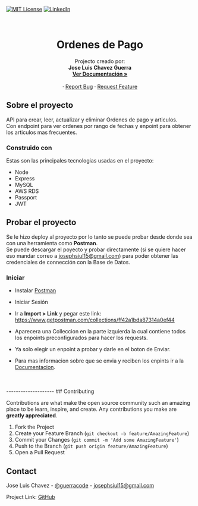 [![MIT License][license-shield]][license-url]
[![LinkedIn][linkedin-shield]][linkedin-url]

<!-- PROJECT LOGO -->
<br />
<p align="center">
  <h1 align="center">Ordenes de Pago</h1>

  <p align="center">
    Projecto creado por: </br> <strong> Jose Luis Chavez Guerra </strong>
    <br />
    <a href="https://payment-orders.herokuapp.com/docs/"><strong>Ver Documentación »</strong></a>
    <br />
    <br />
    ·
    <a href="https://github.com/guerracode/payment-orders/issues">Report Bug</a>
    ·
    <a href="https://github.com/guerracode/payment-orders/issues">Request Feature</a>
  </p>
</p>

<!-- ABOUT THE PROJECT -->

## Sobre el proyecto

API para crear, leer, actualizar y eliminar Ordenes de pago y articulos. </br>
Con endpoint para ver ordenes por rango de fechas y enpoint para obtener los articulos mas frecuentes.

### Construido con

Estas son las principales tecnologias usadas en el proyecto:

- Node
- Express
- MySQL
- AWS RDS
- Passport
- JWT

<!-- GETTING STARTED -->

## Probar el proyecto

Se le hizo deploy al proyecto por lo tanto se puede probar desde donde sea con una herramienta como **Postman**. </br>
Se puede descargar el poyecto y probar directamente (si se quiere hacer eso mandar correo a josephsiul15@gmail.com) para poder obtener las credenciales de connección con la Base de Datos.

### Iniciar
- Instalar [Postman](https://www.postman.com/)

- Iniciar Sesión
- Ir a **Import > Link** y pegar este link: https://www.getpostman.com/collections/ff42a1bda87314a0ef44 
- Aparecera una Colleccion en la parte izquierda la cual contiene todos los enpoints preconfigurados para hacer los requests.
- Ya solo elegir un enpoint a probar y darle en el boton de Enviar.
- Para mas informacion sobre que se envia y reciben los enpints ir a la [Documentacion](https://payment-orders.herokuapp.com/docs/).

<!-- CONTRIBUTING -->
</br>
</br>
--------------------
## Contributing

Contributions are what make the open source community such an amazing place to be learn, inspire, and create. Any contributions you make are **greatly appreciated**.

1. Fork the Project
2. Create your Feature Branch (`git checkout -b feature/AmazingFeature`)
3. Commit your Changes (`git commit -m 'Add some AmazingFeature'`)
4. Push to the Branch (`git push origin feature/AmazingFeature`)
5. Open a Pull Request

## Contact

Jose Luis Chavez - [@guerracode](https://twitter.com/guerracode) - josephsiul15@gmail.com

Project Link: [GitHub](https://github.com/guerracode/payment-orders)

<!-- LINKS -->

[license-shield]: https://img.shields.io/github/license/othneildrew/Best-README-Template.svg?style=flat-square
[license-url]: https://github.com/guerracode/To-Do/blob/master/LICENSE
[linkedin-shield]: https://img.shields.io/badge/-LinkedIn-black.svg?style=flat-square&logo=linkedin&colorB=555
[linkedin-url]: https://www.linkedin.com/in/jose-luis-chavez/
